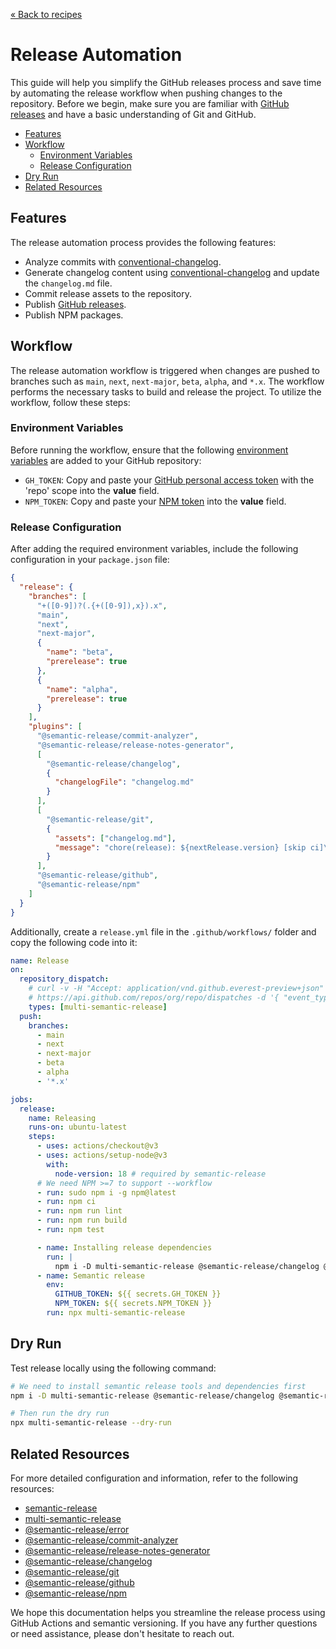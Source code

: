[&laquo; Back to recipes](https://github.com/bent10/monorepo-starter#recipes)

# Release Automation

This guide will help you simplify the GitHub releases process and save time by automating the release workflow when pushing changes to the repository. Before we begin, make sure you are familiar with [GitHub releases](https://help.github.com/articles/about-releases) and have a basic understanding of Git and GitHub.

- [Features](#features)
- [Workflow](#workflow)
  - [Environment Variables](#environment-variables)
  - [Release Configuration](#release-configuration)
- [Dry Run](#dry-run)
- [Related Resources](#related-resources)

## Features

The release automation process provides the following features:

- Analyze commits with [conventional-changelog](https://github.com/conventional-changelog/conventional-changelog).
- Generate changelog content using [conventional-changelog](https://github.com/conventional-changelog/conventional-changelog) and update the `changelog.md` file.
- Commit release assets to the repository.
- Publish [GitHub releases](https://help.github.com/articles/about-releases).
- Publish NPM packages.

## Workflow

The release automation workflow is triggered when changes are pushed to branches such as `main`, `next`, `next-major`, `beta`, `alpha`, and `*.x`. The workflow performs the necessary tasks to build and release the project. To utilize the workflow, follow these steps:

### Environment Variables

Before running the workflow, ensure that the following [environment variables](https://docs.github.com/en/actions/reference/encrypted-secrets#creating-encrypted-secrets-for-a-repository) are added to your GitHub repository:

- `GH_TOKEN`: Copy and paste your [GitHub personal access token](https://github.com/settings/tokens) with the 'repo' scope into the **value** field.
- `NPM_TOKEN`: Copy and paste your [NPM token](https://docs.npmjs.com/about-access-tokens) into the **value** field.

### Release Configuration

After adding the required environment variables, include the following configuration in your `package.json` file:

```json
{
  "release": {
    "branches": [
      "+([0-9])?(.{+([0-9]),x}).x",
      "main",
      "next",
      "next-major",
      {
        "name": "beta",
        "prerelease": true
      },
      {
        "name": "alpha",
        "prerelease": true
      }
    ],
    "plugins": [
      "@semantic-release/commit-analyzer",
      "@semantic-release/release-notes-generator",
      [
        "@semantic-release/changelog",
        {
          "changelogFile": "changelog.md"
        }
      ],
      [
        "@semantic-release/git",
        {
          "assets": ["changelog.md"],
          "message": "chore(release): ${nextRelease.version} [skip ci]\n\n${nextRelease.notes}"
        }
      ],
      "@semantic-release/github",
      "@semantic-release/npm"
    ]
  }
}
```

Additionally, create a `release.yml` file in the `.github/workflows/` folder and copy the following code into it:

```yml
name: Release
on:
  repository_dispatch:
    # curl -v -H "Accept: application/vnd.github.everest-preview+json" -H "Authorization: token ${GH_TOKEN}"
    # https://api.github.com/repos/org/repo/dispatches -d '{ "event_type": "semantic-release" }'
    types: [multi-semantic-release]
  push:
    branches:
      - main
      - next
      - next-major
      - beta
      - alpha
      - '*.x'

jobs:
  release:
    name: Releasing
    runs-on: ubuntu-latest
    steps:
      - uses: actions/checkout@v3
      - uses: actions/setup-node@v3
        with:
          node-version: 18 # required by semantic-release
      # We need NPM >=7 to support --workflow
      - run: sudo npm i -g npm@latest
      - run: npm ci
      - run: npm run lint
      - run: npm run build
      - run: npm test

      - name: Installing release dependencies
        run: |
          npm i -D multi-semantic-release @semantic-release/changelog @semantic-release/git
      - name: Semantic release
        env:
          GITHUB_TOKEN: ${{ secrets.GH_TOKEN }}
          NPM_TOKEN: ${{ secrets.NPM_TOKEN }}
        run: npx multi-semantic-release
```

## Dry Run

Test release locally using the following command:

```bash
# We need to install semantic release tools and dependencies first
npm i -D multi-semantic-release @semantic-release/changelog @semantic-release/git

# Then run the dry run
npx multi-semantic-release --dry-run
```

## Related Resources

For more detailed configuration and information, refer to the following resources:

- [semantic-release](https://github.com/semantic-release/semantic-release)
- [multi-semantic-release](https://github.com/dhoulb/multi-semantic-release)
- [@semantic-release/error](https://github.com/semantic-release/error)
- [@semantic-release/commit-analyzer](https://github.com/semantic-release/commit-analyzer)
- [@semantic-release/release-notes-generator](https://github.com/semantic-release/release-notes-generator)
- [@semantic-release/changelog](https://github.com/semantic-release/changelog)
- [@semantic-release/git](https://github.com/semantic-release/git)
- [@semantic-release/github](https://github.com/semantic-release/github)
- [@semantic-release/npm](https://github.com/semantic-release/npm)

We hope this documentation helps you streamline the release process using GitHub Actions and semantic versioning. If you have any further questions or need assistance, please don't hesitate to reach out.
